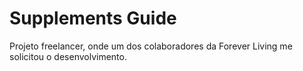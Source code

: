 # Supplements Guide

Projeto freelancer, onde um dos colaboradores da Forever Living me solicitou o desenvolvimento. 
